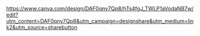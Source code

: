 
https://www.canva.com/design/DAF0qny7Qp8/hTs4fgJ_TWLP1aVodaNB7w/edit?utm_content=DAF0qny7Qp8&utm_campaign=designshare&utm_medium=link2&utm_source=sharebutton
